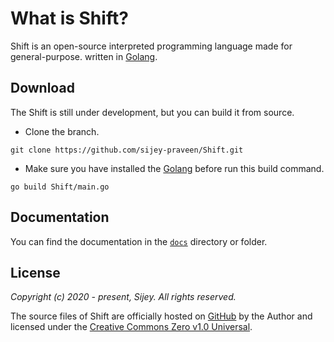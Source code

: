 # What is Shift?

Shift is an open-source interpreted programming language made for general-purpose. written in [Golang](https://go.dev/).

## Download

The Shift is still under development, but you can build it from source.

- Clone the branch.
```
git clone https://github.com/sijey-praveen/Shift.git
```

- Make sure you have installed the [Golang](https://go.dev/) before run this build command.

```
go build Shift/main.go
```

## Documentation

You can find the documentation in the [`docs`](https://github.com/sijey-praveen/Shift/tree/Sijey/docs) directory or folder.

## License

*Copyright (c) 2020 - present, Sijey. All rights reserved.*

The source files of Shift are officially hosted on [GitHub](https://github.com/sijey-praveen/Shift/) by the Author and licensed under the [Creative Commons Zero v1.0 Universal](https://creativecommons.org/).
